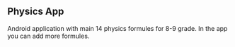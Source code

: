 
## Physics App
Android application with main 14 physics formules for 8-9
grade. In the app you can add more formules.

